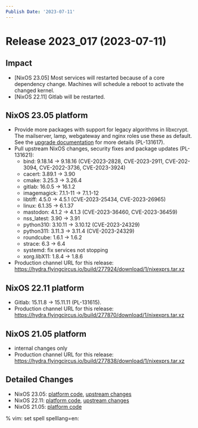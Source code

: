 ```yaml
---
Publish Date: '2023-07-11'
---
```


# Release 2023_017 (2023-07-11)

## Impact

- \[NixOS 23.05] Most services will restarted because of a core dependency
   change. Machines will schedule a reboot to activate the changed kernel.
- \[NixOS 22.11\] Gitlab will be restarted.

## NixOS 23.05 platform

- Provide more packages with support for legacy algorithms in libxcrypt. The
  mailserver, lamp, webgateway and nginx roles use these as default. See the
  [upgrade documentation](https://doc.flyingcircus.io/roles/fc-23.05-staging/upgrade.html#common-breaking-changes)
  for more details (PL-131617).
- Pull upstream NixOS changes, security fixes and package updates (PL-131621):
  - bind: 9.18.14 -> 9.18.16 (CVE-2023-2828, CVE-2023-2911, CVE-202-3094,
    CVE-2022-3736, CVE-2023-3924)
  - cacert: 3.89.1 -> 3.90
  - cmake: 3.25.3 -> 3.26.4
  - gitlab: 16.0.5 -> 16.1.2
  - imagemagick: 7.1.1-11 -> 7.1.1-12
  - libtiff: 4.5.0 -> 4.5.1 (CVE-2023-25434, CVE-2023-26965)
  - linux: 6.1.35 -> 6.1.37
  - mastodon: 4.1.2 -> 4.1.3 (CVE-2023-36460, CVE-2023-36459)
  - nss_latest: 3.90 -> 3.91
  - python310: 3.10.11 -> 3.10.12 (CVE-2023-24329)
  - python311: 3.11.3 -> 3.11.4 (CVE-2023-24329)
  - roundcube: 1.6.1 -> 1.6.2
  - strace: 6.3 -> 6.4
  - systemd: fix services not stopping
  - xorg.libX11: 1.8.4 → 1.8.6
- Production channel URL for this release: https://hydra.flyingcircus.io/build/277924/download/1/nixexprs.tar.xz

## NixOS 22.11 platform

- Gitlab: 15.11.8 -> 15.11.11 (PL-131615).
- Production channel URL for this release: https://hydra.flyingcircus.io/build/277870/download/1/nixexprs.tar.xz
## NixOS 21.05 platform

- internal changes only
- Production channel URL for this release: https://hydra.flyingcircus.io/build/277838/download/1/nixexprs.tar.xz

## Detailed Changes

- NixOS 23.05: [platform code](https://github.com/flyingcircusio/fc-nixos/compare/fc/r2023_016/23.05...f7268139ece070022804ba98b288dee55867cf45),
  [upstream changes](https://github.com/flyingcircusio/nixpkgs/compare/5aaa9f9509f330332792a492a8836d68f91fa743...92cb908608cc351ca88c3f3281811687cf516e04)
- NixOS 22.11: [platform code](https://github.com/flyingcircusio/fc-nixos/compare/fc/r2023_016/22.11...5e339df0f456d426be3d8e6982cb6342864cbeb4),
  [upstream changes](https://github.com/flyingcircusio/nixpkgs/compare/8f618a6abeb34cfe698e7f0f015e8607244b36a1...be9a23f6691a4a53e567fb26e2a7a0e8b49ae3d8)
- NixOS 21.05: [platform code](https://github.com/flyingcircusio/fc-nixos/compare/fc/r2023_016/21.05...25b0975848e0661771f38a0bf461642b33568a2c)


% vim: set spell spelllang=en:
